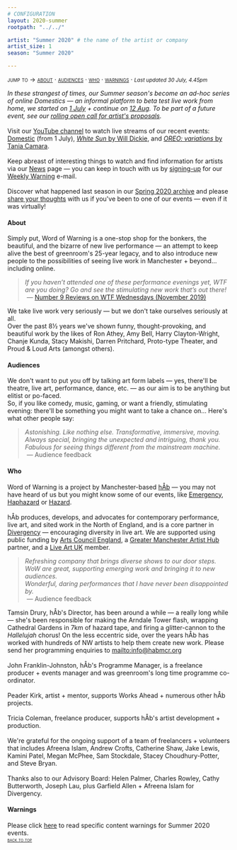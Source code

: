 ```yaml
---
# CONFIGURATION
layout: 2020-summer
rootpath: "../../"

artist: "Summer 2020" # the name of the artist or company
artist_size: 1
season: "Summer 2020"

---
```

<span style='font-variant: small-caps'>jump to → [about](/current/2020-summer/#about) · [audiences](/current/2020-summer/#audiences) · [who](/current/2020-summer/#who) · [warnings](/current/2020-summer/#warnings)</span> · <small>*Last updated 30 July, 4.45pm*</small>        
         
*In these strangest of times, our Summer season's become an ad-hoc series of online Domestics — an informal platform to beta test live work from home, we started on [1 July](/current/2020-domestic/july) + continue on [12 Aug](/current/2020-domestic). To be part of a future event, see our <a href="http://domesticmcr.posthaven.com" target="_blank">rolling open call for artist's proposals</a>.*<br><br>Visit our <a href="http://bit.ly/YTwarnmcr" target="_blank">YouTube channel</a> to watch live streams of our recent events: <a href="http://youtu.be/IUNv7CARKLU" target="_blank">Domestic</a> (from 1 July), <a href="http://youtu.be/yrZFSzURaS4" target="_blank">*White Sun* by Will Dickie</a>, and <a href="http://youtu.be/3hAigduBYTA" target="_blank">*OREO: variations* by Tania Camara</a>.<br><br>Keep abreast of interesting things to watch and find information for artists via our [News](/news) page — you can keep in touch with us by <a href="{{ site.mailer_signup_url }}" target="_blank">signing-up</a> for our <a href="http://wordofwarning.posthaven.com" target="_blank">Weekly Warning</a> e-mail.<br><br>Discover what happened last season in our [Spring 2020 archive](/archive/2020-spring) and please <a href="http://bit.ly/warnmcrfeedback" target="_blank">share your thoughts</a> with us if you've been to one of our events — even if it was virtually!         
          
#### About         
Simply put, Word of Warning is a one-stop shop for the bonkers, the beautiful, and the bizarre of new live performance — an attempt to keep alive the best of greenroom's 25-year legacy, and to also introduce new people to the possibilities of seeing live work in Manchester + beyond… including online.         
>*If you haven’t attended one of these performance evenings yet, WTF are you doing? Go and see the stimulating new work that’s out there!*<br>&nbsp;— <a href=" http://number9reviews.blogspot.com/2019/11/theatre-review-tom-cassani-i-promise.html" target="_blank">Number 9 Reviews on WTF Wednesdays (November 2019)</a>        
      
We take live work very seriously — but we don't take ourselves seriously at all.<br>Over the past 8½ years we've shown funny, thought-provoking, and beautiful work by the likes of Ron Athey, Amy Bell, Harry Clayton-Wright, Chanje Kunda, Stacy Makishi, Darren Pritchard, Proto-type Theater, and Proud & Loud Arts (amongst others).         
         
#### Audiences         
We don't want to put you off by talking art form labels — yes, there'll be theatre, live art, performance, dance, etc. — as our aim is to be anything but elitist or po-faced.<br>So, if you like comedy, music, gaming, or want a friendly, stimulating evening: there'll be something you might want to take a chance on… Here's what other people say:       
>*Astonishing. Like nothing else. Transformative, immersive, moving.*<br>*Always special, bringing the unexpected and intriguing, thank you.*<br>*Fabulous for seeing things different from the mainstream machine.*<br>&nbsp;— Audience feedback          
        
#### Who         
Word of Warning is a project by Manchester-based [hÅb](/hab) — you may not have heard of us but you might know some of our events, like [Emergency](http://emergencymcr.org), [Haphazard](http://haphazardmcr.org) or [Hazard](http://hazardmcr.org).<br><br>hÅb produces, develops, and advocates for contemporary performance, live art, and sited work in the North of England, and is a core partner in <a href="http://www.divergencymcr.org" target="_blank">Divergency</a> — encouraging diversity in live art. We are supported using public funding by <a href="http://artscouncil.org.uk/our-investment/national-portfolio-2018-22" target="_blank">Arts Council England</a>, a <a href="http://gm-artisthub.co.uk" target="_blank">Greater Manchester Artist Hub</a> partner, and a <a href="http://liveartuk.org" target="_blank">Live Art UK</a> member.        
>*Refreshing company that brings diverse shows to our door steps.*<br>*WoW are great, supporting emerging work and bringing it to new audiences.*<br>*Wonderful, daring performances that I have never been disappointed by.*<br>&nbsp;— Audience feedback         
         
Tamsin Drury, hÅb's Director, has been around a while — a really long while — she's been responsible for making the Arndale Tower flash, wrapping Cathedral Gardens in 7km of hazard tape, and firing a glitter-cannon to the *Hallelujah* chorus! On the less eccentric side, over the years hÅb has worked with hundreds of NW artists to help them create new work. Please send her programming enquiries to <mailto:info@habmcr.org><br><br>John Franklin-Johnston, hÅb's Programme Manager, is a freelance producer + events manager and was greenroom's long time programme co-ordinator.<br><br>Peader Kirk, artist + mentor, supports Works Ahead + numerous other hÅb projects.<br><br>Tricia Coleman, freelance producer, supports hÅb's artist development + production.<br><br>We're grateful for the ongoing support of a team of freelancers + volunteers that includes Afreena Islam, Andrew Crofts, Catherine Shaw, Jake Lewis, Kamini Patel, Megan McPhee, Sam Stockdale, Stacey Choudhury-Potter, and Steve Bryan.<br><br>Thanks also to our Advisory Board: Helen Palmer, Charles Rowley, Cathy Butterworth, Joseph Lau, plus Garfield Allen + Afreena Islam for Divergency.         
         
#### Warnings          
Please click [here](/warnings) to read specific content warnings for Summer 2020 events.        
<small><span style='font-variant: small-caps'>[back to top](/current/2020-summer)</span></small>
